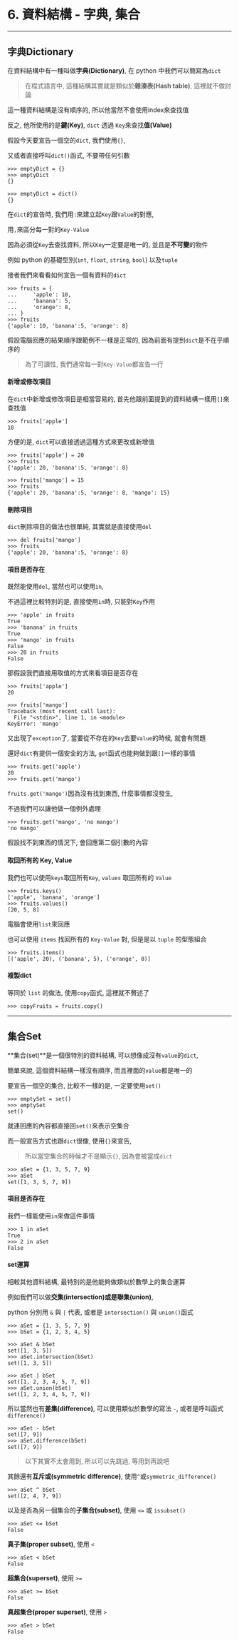 # 6. 資料結構 - 字典, 集合
---

## 字典Dictionary

在資料結構中有一種叫做**字典(Dictionary)**, 在 python 中我們可以簡寫為`dict`

> 在程式語言中, 這種結構其實就是類似於**雜湊表(Hash table)**, 這裡就不做討論

這一種資料結構是沒有順序的, 所以他當然不會使用index來查找值

反之, 他所使用的是**鍵(Key)**, `dict` 透過 `Key`來查找**值(Value)**

假設今天要宣告一個空的`dict`, 我們使用`{}`,

又或者直接呼叫`dict()`函式, 不要帶任何引數
```
>>> emptyDict = {}
>>> emptyDict
{}

>>> emptyDict = dict()
{}
```
在`dict`的宣告時, 我們用`:`來建立起`Key`跟`Value`的對應,

用`,`來區分每一對的`Key-Value`

因為必須從`Key`去查找資料, 所以`Key`一定要是唯一的, 並且是**不可變**的物件

例如 python 的基礎型別(`int`, `float`, `string`, `bool`) 以及`tuple`

接者我們來看看如何宣告一個有資料的`dict`
```
>>> fruits = {
...     'apple': 10,
...     'banana': 5,
...     'orange': 8,
... }
>>> fruits
{'apple': 10, 'banana':5, 'orange': 8}
```

假設電腦回應的結果順序跟範例不一樣是正常的, 因為前面有提到`dict`是不在乎順序的

> 為了可讀性, 我們通常每一對`Key-Value`都宣告一行

#### 新增或修改項目

在`dict`中新增或修改項目是相當容易的, 首先他跟前面提到的資料結構一樣用`[]`來查找值
```
>>> fruits['apple']
10
```
方便的是, `dict`可以直接透過這種方式來更改或新增值
```
>>> fruits['apple'] = 20
>>> fruits
{'apple': 20, 'banana':5, 'orange': 8}

>>> fruits['mango'] = 15
>>> fruits
{'apple': 20, 'banana':5, 'orange': 8, 'mango': 15}
```

#### 刪除項目

`dict`刪除項目的做法也很單純, 其實就是直接使用`del`
```
>>> del fruits['mango']
>>> fruits
{'apple': 20, 'banana':5, 'orange': 8}
```

#### 項目是否存在

既然能使用`del`, 當然也可以使用`in`,

不過這裡比較特別的是, 直接使用`in`時, 只能對`Key`作用

```
>>> 'apple' in fruits
True
>>> 'banana' in fruits
True
>>> 'mango' in fruits
False
>>> 20 in fruits
False
```

那假設我們直接用取值的方式來看項目是否存在
```
>>> fruits['apple']
20

>>> fruits['mango']
Traceback (most recent call last):
  File "<stdin>", line 1, in <module>
KeyError: 'mango'
```

又出現了`exception`了, 當要從不存在的`Key`去要`Value`的時候, 就會有問題

還好`dict`有提供一個安全的方法, `get`函式也能夠做到跟`[]`一樣的事情

```
>>> fruits.get('apple')
20
>>> fruits.get('mango')
```

`fruits.get('mango')`因為沒有找到東西, 什麼事情都沒發生,

不過我們可以讓他做一個例外處理

```
>>> fruits.get('mango', 'no mango')
'no mango'
```
假設找不到東西的情況下, 會回應第二個引數的內容

#### 取回所有的 Key, Value

我們也可以使用`keys`取回所有`Key`, `values` 取回所有的 `Value`

```
>>> fruits.keys()
['apple', 'banana', 'orange']
>>> fruits.values()
[20, 5, 8]
```
電腦會使用`list`來回應

也可以使用 `items` 找回所有的 `Key-Value` 對, 但是是以 `tuple` 的型態組合
```
>>> fruits.items()
[('apple', 20), ('banana', 5), ('orange', 8)]
```

#### 複製dict

等同於 `list` 的做法, 使用`copy`函式, 這裡就不贅述了
```
>>> copyFruits = fruits.copy()
```

---

## 集合Set

**集合(set)**是一個很特別的資料結構, 可以想像成沒有`value`的`dict`,

簡單來說, 這個資料結構一樣沒有順序, 而且裡面的`value`都是唯一的

要宣告一個空的集合, 比較不一樣的是, 一定要使用`set()`

```
>>> emptySet = set()
>>> emptySet
set()
```
就連回應的內容都直接回`set()`來表示空集合

而一般宣告方式也跟`dict`很像, 使用`{}`來宣告, 

> 所以當空集合的時候才不是顯示`{}`, 因為會被當成`dict`

```
>>> aSet = {1, 3, 5, 7, 9}
>>> aSet
set([1, 3, 5, 7, 9])
```

#### 項目是否存在

我們一樣能使用`in`來做這件事情
```
>>> 1 in aSet
True
>>> 2 in aSet
False
```

#### set運算

相較其他資料結構, 最特別的是他能夠做類似於數學上的集合運算

例如我們可以做**交集(intersection)**或是**聯集(union)**, 

python 分別用 `&` 與 `|` 代表, 或者是 `intersection()` 與 `union()`函式

```
>>> aSet = {1, 3, 5, 7, 9}
>>> bSet = {1, 2, 3, 4, 5}

>>> aSet & bSet
set([1, 3, 5])
>>> aSet.intersection(bSet)
set([1, 3, 5])

>>> aSet | bSet
set([1, 2, 3, 4, 5, 7, 9])
>>> aSet.union(bSet)
set([1, 2, 3, 4, 5, 7, 9])

```

所以當然也有**差集(difference)**, 可以使用類似於數學的寫法 `-`, 或者是呼叫函式`difference()`
```
>>> aSet - bSet
set([7, 9])
>>> aSet.difference(bSet)
set([7, 9])
```

> 以下其實不太會用到, 所以可以先跳過, 等用到再說吧

其餘還有**互斥或(symmetric difference)**, 使用`^`或`symmetric_difference()`
```
>>> aSet ^ bSet
set([2, 4, 7, 9])
```

以及是否為另一個集合的**子集合(subset)**, 使用 `<=` 或 `issubset()`
```
>>> aSet <= bSet
False
```

**真子集(proper subset)**, 使用 `<`
```
>>> aSet < bSet
False
```

**超集合(superset)**, 使用 `>=`
```
>>> aSet >= bSet
False
```

**真超集合(proper superset)**, 使用 `>`
```
>>> aSet > bSet
False
```
